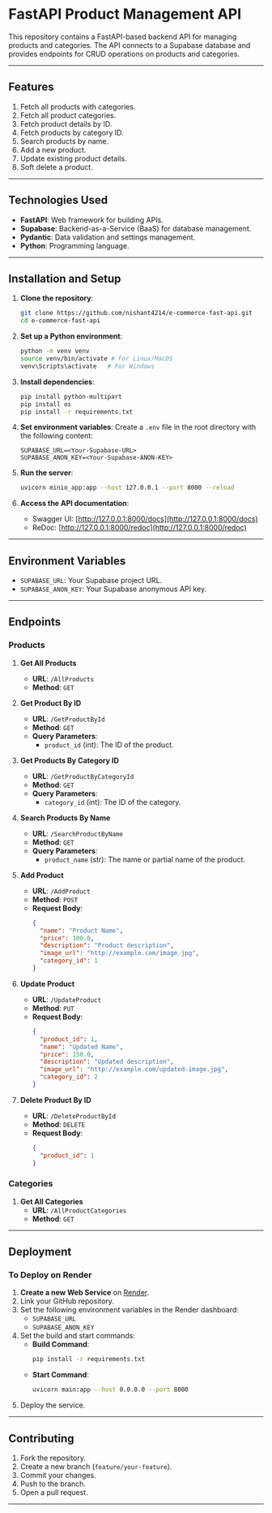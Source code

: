 # FastAPI Product Management API

This repository contains a FastAPI-based backend API for managing products and categories. The API connects to a Supabase database and provides endpoints for CRUD operations on products and categories.

---

## Features

1. Fetch all products with categories.
2. Fetch all product categories.
3. Fetch product details by ID.
4. Fetch products by category ID.
5. Search products by name.
6. Add a new product.
7. Update existing product details.
8. Soft delete a product.

---

## Technologies Used

- **FastAPI**: Web framework for building APIs.
- **Supabase**: Backend-as-a-Service (BaaS) for database management.
- **Pydantic**: Data validation and settings management.
- **Python**: Programming language.

---

## Installation and Setup

1. **Clone the repository**:
   ```bash
   git clone https://github.com/nishant4214/e-commerce-fast-api.git
   cd e-commerce-fast-api
   ```

2. **Set up a Python environment**:
   ```bash
   python -m venv venv
   source venv/bin/activate # For Linux/MacOS
   venv\Scripts\activate   # For Windows
   ```

3. **Install dependencies**:
   ```bash
   pip install python-multipart
   pip install os
   pip install -r requirements.txt
   ```

4. **Set environment variables**:
   Create a `.env` file in the root directory with the following content:
   ```env
   SUPABASE_URL=<Your-Supabase-URL>
   SUPABASE_ANON_KEY=<Your-Supabase-ANON-KEY>
   ```

5. **Run the server**:
   ```bash
   uvicorn minio_app:app --host 127.0.0.1 --port 8000 --reload
   ```

6. **Access the API documentation**:
   - Swagger UI: [http://127.0.0.1:8000/docs](http://127.0.0.1:8000/docs)
   - ReDoc: [http://127.0.0.1:8000/redoc](http://127.0.0.1:8000/redoc)

---

## Environment Variables

- `SUPABASE_URL`: Your Supabase project URL.
- `SUPABASE_ANON_KEY`: Your Supabase anonymous API key.

---

## Endpoints

### **Products**

1. **Get All Products**
   - **URL**: `/AllProducts`
   - **Method**: `GET`

2. **Get Product By ID**
   - **URL**: `/GetProductById`
   - **Method**: `GET`
   - **Query Parameters**:
     - `product_id` (int): The ID of the product.

3. **Get Products By Category ID**
   - **URL**: `/GetProductByCategoryId`
   - **Method**: `GET`
   - **Query Parameters**:
     - `category_id` (int): The ID of the category.

4. **Search Products By Name**
   - **URL**: `/SearchProductByName`
   - **Method**: `GET`
   - **Query Parameters**:
     - `product_name` (str): The name or partial name of the product.

5. **Add Product**
   - **URL**: `/AddProduct`
   - **Method**: `POST`
   - **Request Body**:
     ```json
     {
       "name": "Product Name",
       "price": 100.0,
       "description": "Product description",
       "image_url": "http://example.com/image.jpg",
       "category_id": 1
     }
     ```

6. **Update Product**
   - **URL**: `/UpdateProduct`
   - **Method**: `PUT`
   - **Request Body**:
     ```json
     {
       "product_id": 1,
       "name": "Updated Name",
       "price": 150.0,
       "description": "Updated description",
       "image_url": "http://example.com/updated-image.jpg",
       "category_id": 2
     }
     ```

7. **Delete Product By ID**
   - **URL**: `/DeleteProductById`
   - **Method**: `DELETE`
   - **Request Body**:
     ```json
     {
       "product_id": 1
     }
     ```

### **Categories**

1. **Get All Categories**
   - **URL**: `/AllProductCategories`
   - **Method**: `GET`

---

## Deployment

### **To Deploy on Render**

1. **Create a new Web Service** on [Render](https://render.com).
2. Link your GitHub repository.
3. Set the following environment variables in the Render dashboard:
   - `SUPABASE_URL`
   - `SUPABASE_ANON_KEY`
4. Set the build and start commands:
   - **Build Command**:
     ```bash
     pip install -r requirements.txt
     ```
   - **Start Command**:
     ```bash
     uvicorn main:app --host 0.0.0.0 --port 8000
     ```
5. Deploy the service.

---

## Contributing

1. Fork the repository.
2. Create a new branch (`feature/your-feature`).
3. Commit your changes.
4. Push to the branch.
5. Open a pull request.

---
